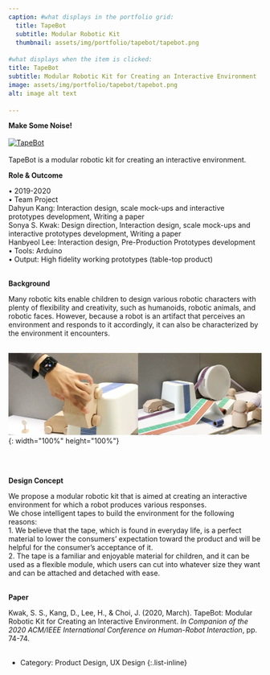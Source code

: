 ```yaml
---
caption: #what displays in the portfolio grid:
  title: TapeBot
  subtitle: Modular Robotic Kit
  thumbnail: assets/img/portfolio/tapebot/tapebot.png

#what displays when the item is clicked:  
title: TapeBot
subtitle: Modular Robotic Kit for Creating an Interactive Environment
image: assets/img/portfolio/tapebot/tapebot.png
alt: image alt text

---
```

**Make Some Noise!**
<br><br>
[![TapeBot](http://img.youtube.com/watch?v=ay5jWVYRdFg)](http://www.youtube.com/watch?v=ay5jWVYRdFg "TapeBot")
<br><br>
TapeBot is a modular robotic kit for creating an interactive environment.

**Role & Outcome**<br>
<div style="text-align: left"> 
• 2019-2020
<br>
• Team Project<br>
Dahyun Kang: Interaction design, scale mock-ups and interactive prototypes development, Writing a paper
<br>
Sonya S. Kwak: Design direction, Interaction design, scale mock-ups and interactive prototypes development, Writing a paper
<br>
Hanbyeol Lee: Interaction design, Pre-Production Prototypes development
<br>
• Tools: Arduino
<br>
• Output: High fidelity working prototypes (table-top product)
<br><br>
</div>

**Background**<br>
<div style="text-align: left">
Many robotic kits enable children to design various robotic characters with plenty of flexibility and creativity, such as humanoids, robotic animals, and robotic faces. However, because a robot is an artifact that perceives an environment and responds to it accordingly, it can also be characterized by the environment it encounters.
<br><br>
</div>

![image](../assets/img/portfolio/tapebot/tapebot1.png){: width="100%" height="100%"}

<br><br>

**Design Concept**
<div style="text-align: left">
We propose a modular robotic kit that is aimed at creating an interactive environment for which a robot produces various responses.
<br>
We chose intelligent tapes to build the environment for the following reasons:
<br>
1. We believe that the tape, which is found in everyday life, is a perfect material to lower the consumers’ expectation toward the product and will be helpful for the consumer’s acceptance of it.
<br>
2. The tape is a familiar and enjoyable material for children, and it can be used as a flexible module, which users can cut into whatever size they want and can be attached and detached with ease.
<br><br>
</div>

**Paper**
<div style="text-align: left">

Kwak, S. S., Kang, D., Lee, H., & Choi, J. (2020, March). TapeBot: Modular Robotic Kit for Creating an Interactive Environment. *In Companion of the 2020 ACM/IEEE International Conference on Human-Robot Interaction*, pp. 74-74. 
<br><br>
</div>

- Category: Product Design, UX Design
{:.list-inline}
